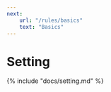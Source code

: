 ```yaml
---
next:
    url: "/rules/basics"
    text: "Basics"
---
```


# Setting

{% include "docs/setting.md" %}
